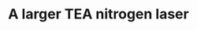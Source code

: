 ---
layout: page
title: A larger TEA nitrogen laser
description: A moderate size TEA N2 laser
img: assets/img/nitrogen_laser/large_laser_main.jpg
importance: 2
category: Nitrogen Lasers
related_publications: false
#permalink: /projects/nitrogen_lasers.md
---